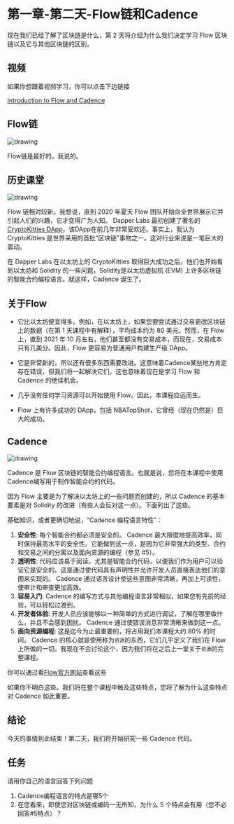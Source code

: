 # 第一章-第二天-Flow链和Cadence

现在我们已经了解了区块链是什么，第 2 天将介绍为什么我们决定学习 Flow 区块链以及它与其他区块链的区别。

## 视频

如果你想跟着视频学习，你可以点击下边链接

[Introduction to Flow and Cadence](https://www.youtube.com/watch?v=iVevnipJbHo)

## Flow链

![drawing](https://github.com/emerald-dao/beginner-cadence-course/raw/main/images/flowb.png)

Flow链是最好的。我说的。

## 历史课堂

![drawing](https://github.com/emerald-dao/beginner-cadence-course/raw/main/images/cryptokitty.png)

Flow 链相对较新。我想说，直到 2020 年夏天 Flow 团队开始向全世界展示它并引起人们的兴趣，它才变得广为人知。 Dapper Labs 最初创建了著名的 [CryptoKitties DApp](https://www.cryptokitties.co/)，该DApp在前几年非常受欢迎。事实上，我认为 CryptoKitties 是世界采用的首批“区块链”事物之一，这对行业来说是一笔巨大的震动。

在 Dapper Labs 在以太坊上的 CryptoKitties 取得巨大成功之后，他们也开始看到以太坊和 Solidity 的一些问题，Solidity是以太坊虚拟机 (EVM) 上许多区块链的智能合约编程语言。就这样，Cadence 诞生了。

## 关于Flow

- 它比以太坊便宜得多。例如，在以太坊上，如果您要尝试通过交易更改区块链上的数据（在第 1 天课程中有解释），平均成本约为 80 美元。然而，在 Flow 上，直到 2021 年 10 月左右，他们甚至都没有交易成本，而现在，交易成本只有几美分。因此，Flow 更容易为普通用户构建生产级 DApp。

- 它是非常新的，所以还有很多东西需要改进。这意味着Cadence某些地方肯定存在错误，但我们将一起解决它们。这也意味着现在是学习 Flow 和 Cadence 的绝佳机会。
- 几乎没有任何学习资源可以开始使用 Flow。因此，本课程应运而生。
- Flow 上有许多成功的 DApp，包括 NBATopShot，它曾经（现在仍然是）巨大的成功。

## Cadence

![drawing](https://github.com/emerald-dao/beginner-cadence-course/raw/main/images/cadence.png)

Cadence 是 Flow 区块链的智能合约编程语言。也就是说，您将在本课程中使用Cadence编写用于制作智能合约的代码。

因为 Flow 主要是为了解决以太坊上的一些问题而创建的，所以 Cadence 的基本要素是对 Solidity 的改进（有些人会反对这一点）。下面列出了这些。

基础知识，或者更确切地说，“Cadence 编程语言特性”：

1. **安全性**: 每个智能合约都必须是安全的。 Cadence 最大限度地提高效率，同时保持最高水平的安全性。它能做到这一点，是因为它非常强大的类型、合约和交易之间的分离以及面向资源的编程（参见 #5）。
2. **透明性**: 代码应该易于阅读，尤其是智能合约代码，以便我们作为用户可以验证它是安全的。这是通过使代码具有声明性并允许开发人员直接表达他们的意图来实现的。 Cadence 通过语言设计使这些意图非常清晰，再加上可读性，使审计和审查更加高效。
3. **容易入门**: Cadence 的编写方式与其他编程语言非常相似，如果您有先前的经验，可以轻松过渡到。
4. **开发者体验**: 开发人员应该能够以一种简单的方式进行调试，了解在哪里做什么，并且不会感到困扰。 Cadence 通过使错误消息非常清晰来做到这一点。
5. **面向资源编程**: 这是迄今为止最重要的，将占用我们本课程大约 80% 的时间。 Cadence 的核心就是使用称为`资源`的东西，它们几乎定义了我们在 Flow 上所做的一切。我现在不会讨论这个，因为我们将在之后上一堂关于`资源`的完整课程。

你可以通过看[Flow官方网站](https://docs.onflow.org/cadence/#cadences-programming-language-pillars)查看这些

如果你不明白这些。我们将在整个课程中触及这些特点，您将了解为什么这些特点对 Cadence 如此重要。

## 结论

今天的事情到此结束！第二天，我们将开始研究一些 Cadence 代码。

## 任务

请用你自己的语言回答下列问题

1. Cadence编程语言的特点是哪5个
2. 在您看来，即使您对区块链或编码一无所知，为什么 5 个特点会有用（您不必回答#5特点）？

